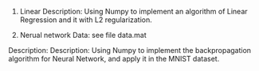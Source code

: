 1. Linear 
Description: Using Numpy to implement an algorithm of Linear Regression and it with L2 regularization. 


2. Nerual network
Data: see file data.mat

Description: Description: Using Numpy to implement the backpropagation algorithm for Neural Network, and apply it in the MNIST dataset.

